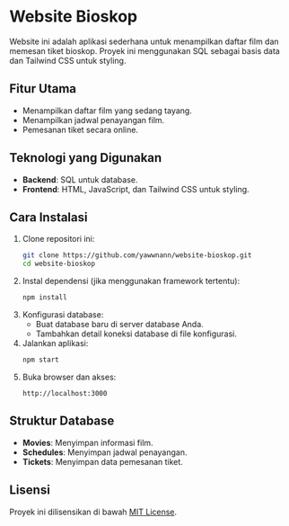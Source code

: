 # Website Bioskop

Website ini adalah aplikasi sederhana untuk menampilkan daftar film dan memesan tiket bioskop. Proyek ini menggunakan SQL sebagai basis data dan Tailwind CSS untuk styling.

## Fitur Utama
- Menampilkan daftar film yang sedang tayang.
- Menampilkan jadwal penayangan film.
- Pemesanan tiket secara online.

## Teknologi yang Digunakan
- **Backend**: SQL untuk database.
- **Frontend**: HTML, JavaScript, dan Tailwind CSS untuk styling.

## Cara Instalasi
1. Clone repositori ini:
   ```bash
   git clone https://github.com/yawwnann/website-bioskop.git
   cd website-bioskop
   ```
2. Instal dependensi (jika menggunakan framework tertentu):
   ```bash
   npm install
   ```
3. Konfigurasi database:
   - Buat database baru di server database Anda.
   - Tambahkan detail koneksi database di file konfigurasi.
4. Jalankan aplikasi:
   ```bash
   npm start
   ```
5. Buka browser dan akses:
   ```
   http://localhost:3000
   ```

## Struktur Database
- **Movies**: Menyimpan informasi film.
- **Schedules**: Menyimpan jadwal penayangan.
- **Tickets**: Menyimpan data pemesanan tiket.

## Lisensi
Proyek ini dilisensikan di bawah [MIT License](LICENSE).
